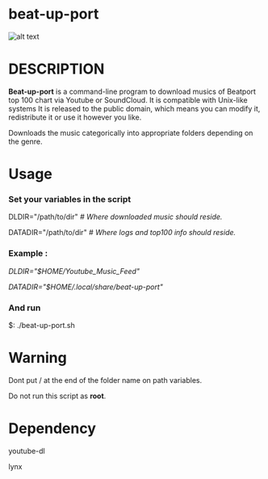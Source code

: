 # beat-up-port

![alt text](https://i.imgur.com/sWsVRVr.png "Beat-up-port Logo")

# DESCRIPTION
**Beat-up-port** is a command-line program to download musics of Beatport top 100 chart via Youtube or SoundCloud. It is compatible with Unix-like systems It is released to the public domain, which means you can modify it, redistribute it or use it however you like.

Downloads the music categorically into appropriate folders depending on the genre.

# Usage
### Set your variables in the script
DLDIR="/path/to/dir"       _# Where  downloaded music should reside._      

DATADIR="/path/to/dir"     _# Where logs and top100 info should reside._

### Example :
_DLDIR="$HOME/Youtube_Music_Feed"_

_DATADIR="$HOME/.local/share/beat-up-port"_

### And run
$: ./beat-up-port.sh

# Warning
Dont put / at the end of the folder name on path variables.

Do not run this script as **root**.

# Dependency
youtube-dl

lynx
